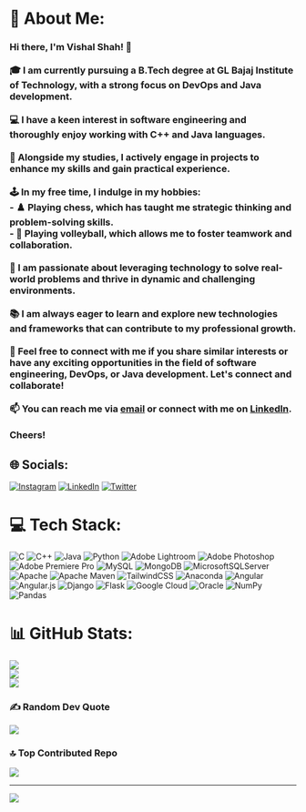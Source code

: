 # 💫 About Me:
### Hi there, I'm Vishal Shah! 👋<br><br>🎓 I am currently pursuing a B.Tech degree at GL Bajaj Institute of Technology, with a strong focus on **DevOps** and **Java development**.<br><br>💻 I have a keen interest in **software engineering** and thoroughly enjoy working with **C++** and **Java** languages.<br><br>🚀 Alongside my studies, I actively engage in **projects** to enhance my skills and gain practical experience.<br><br>🕹️ In my free time, I indulge in my hobbies:<br> - ♟️ Playing chess, which has taught me **strategic thinking** and **problem-solving skills**.<br> - 🏐 Playing volleyball, which allows me to foster **teamwork** and **collaboration**.<br><br>🌟 I am passionate about leveraging **technology to solve real-world problems** and thrive in dynamic and challenging environments.<br><br>📚 I am always eager to learn and explore new technologies and frameworks that can contribute to my professional growth.<br><br>🤝 Feel free to connect with me if you share similar interests or have any exciting opportunities in the field of **software engineering**, **DevOps**, or **Java development**. Let's connect and collaborate!<br><br>📫 You can reach me via [email](Viishal12kl@gmail.com) or connect with me on [LinkedIn](https://www.linkedin.com/in/vishalshah001/).<br><br>Cheers!<br>


## 🌐 Socials:
[![Instagram](https://img.shields.io/badge/Instagram-%23E4405F.svg?logo=Instagram&logoColor=white)](https://instagram.com/Visu._.001) [![LinkedIn](https://img.shields.io/badge/LinkedIn-%230077B5.svg?logo=linkedin&logoColor=white)](https://linkedin.com/in/vishalshah001) [![Twitter](https://img.shields.io/badge/Twitter-%231DA1F2.svg?logo=Twitter&logoColor=white)](https://twitter.com/@nevergivetime) 

# 💻 Tech Stack:
![C](https://img.shields.io/badge/c-%2300599C.svg?style=for-the-badge&logo=c&logoColor=white) ![C++](https://img.shields.io/badge/c++-%2300599C.svg?style=for-the-badge&logo=c%2B%2B&logoColor=white) ![Java](https://img.shields.io/badge/java-%23ED8B00.svg?style=for-the-badge&logo=java&logoColor=white) ![Python](https://img.shields.io/badge/python-3670A0?style=for-the-badge&logo=python&logoColor=ffdd54) ![Adobe Lightroom](https://img.shields.io/badge/Adobe%20Lightroom-31A8FF.svg?style=for-the-badge&logo=Adobe%20Lightroom&logoColor=white) ![Adobe Photoshop](https://img.shields.io/badge/adobephotoshop-%2331A8FF.svg?style=for-the-badge&logo=adobephotoshop&logoColor=white) ![Adobe Premiere Pro](https://img.shields.io/badge/Adobe%20Premiere%20Pro-9999FF.svg?style=for-the-badge&logo=Adobe%20Premiere%20Pro&logoColor=white) ![MySQL](https://img.shields.io/badge/mysql-%2300f.svg?style=for-the-badge&logo=mysql&logoColor=white) ![MongoDB](https://img.shields.io/badge/MongoDB-%234ea94b.svg?style=for-the-badge&logo=mongodb&logoColor=white) ![MicrosoftSQLServer](https://img.shields.io/badge/Microsoft%20SQL%20Sever-CC2927?style=for-the-badge&logo=microsoft%20sql%20server&logoColor=white) ![Apache](https://img.shields.io/badge/apache-%23D42029.svg?style=for-the-badge&logo=apache&logoColor=white) ![Apache Maven](https://img.shields.io/badge/Apache%20Maven-C71A36?style=for-the-badge&logo=Apache%20Maven&logoColor=white) ![TailwindCSS](https://img.shields.io/badge/tailwindcss-%2338B2AC.svg?style=for-the-badge&logo=tailwind-css&logoColor=white) ![Anaconda](https://img.shields.io/badge/Anaconda-%2344A833.svg?style=for-the-badge&logo=anaconda&logoColor=white) ![Angular](https://img.shields.io/badge/angular-%23DD0031.svg?style=for-the-badge&logo=angular&logoColor=white) ![Angular.js](https://img.shields.io/badge/angular.js-%23E23237.svg?style=for-the-badge&logo=angularjs&logoColor=white) ![Django](https://img.shields.io/badge/django-%23092E20.svg?style=for-the-badge&logo=django&logoColor=white) ![Flask](https://img.shields.io/badge/flask-%23000.svg?style=for-the-badge&logo=flask&logoColor=white) ![Google Cloud](https://img.shields.io/badge/Google%20Cloud-%234285F4.svg?style=for-the-badge&logo=google-cloud&logoColor=white) ![Oracle](https://img.shields.io/badge/Oracle-F80000?style=for-the-badge&logo=oracle&logoColor=white) ![NumPy](https://img.shields.io/badge/numpy-%23013243.svg?style=for-the-badge&logo=numpy&logoColor=white) ![Pandas](https://img.shields.io/badge/pandas-%23150458.svg?style=for-the-badge&logo=pandas&logoColor=white)
# 📊 GitHub Stats:
![](https://github-readme-stats.vercel.app/api?username=Visha193&theme=swift&hide_border=false&include_all_commits=false&count_private=true)<br/>
![](https://github-readme-streak-stats.herokuapp.com/?user=Visha193&theme=swift&hide_border=false)<br/>
![](https://github-readme-stats.vercel.app/api/top-langs/?username=Visha193&theme=swift&hide_border=false&include_all_commits=false&count_private=true&layout=compact)

### ✍️ Random Dev Quote
![](https://quotes-github-readme.vercel.app/api?type=horizontal&theme=radical)

### 🔝 Top Contributed Repo
![](https://github-contributor-stats.vercel.app/api?username=Visha193&limit=5&theme=dark&combine_all_yearly_contributions=true)

---
[![](https://visitcount.itsvg.in/api?id=Visha193&icon=0&color=0)](https://visitcount.itsvg.in)

<!-- Proudly created with GPRM ( https://gprm.itsvg.in ) -->